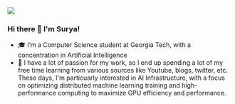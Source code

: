 ![](https://komarev.com/ghpvc/?username=codingwithsurya&color=green)

### Hi there 👋 I'm Surya!



- 🎓 I’m a Computer Science student at Georgia Tech, with a concentration in Artificial Intelligence
- 🔭 I have a lot of passion for my work, so I end up spending a lot of my free time learning from various sources like Youtube, blogs, twitter, etc. These days, I'm particuarly interested in AI Infrastructure, with a focus on optimizing distributed machine learning training and high-performance computing to maximize GPU efficiency and performance.
